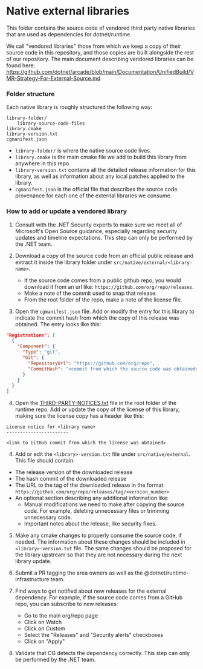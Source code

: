 # Native external libraries

This folder contains the source code of vendored third party native libraries that are used as dependencies for dotnet/runtime.

We call "vendored libraries" those from which we keep a copy of their source code in this repository, and those copies are built alongside the rest of our repository. The main document describing vendored libraries can be found here: https://github.com/dotnet/arcade/blob/main/Documentation/UnifiedBuild/VMR-Strategy-For-External-Source.md

### Folder structure

Each native library is roughly structured the following way:

```
library-folder/
    library-source-code-files
library.cmake
library-version.txt
cgmanifest.json
```

- `library-folder/` is where the native source code lives.
- `library.cmake` is the main cmake file we add to build this library from anywhere in this repo.
- `library-version.txt` contains all the detailed release information for this library, as well as information about any local patches applied to the library.
- `cgmanifest.json` is the official file that describes the source code provenance for each one of the external libraries we consume.

### How to add or update a vendored library

1. Consult with the .NET Security experts to make sure we meet all of Microsoft's Open Source guidance, especially regarding security updates and timeline expectations. This step can only be performed by the .NET team.

2. Download a copy of the source code from an official public release and extract it inside the library folder under `src/native/external/<library-name>`.

   - If the source code comes from a public github repo, you would download it from an url like: `https://github.com/org/repo/releases`.
   - Make a note of the commit used to snap that release.
   - From the root folder of the repo, make a note of the license file.

3. Open the `cgmanifest.json` file. Add or modify the entry for this library to indicate the commit hash from which the copy of this release was obtained. The entry looks like this:

```json
"Registrations": [
  {
    "Component": {
      "Type": "git",
      "Git": {
        "RepositoryUrl": "https://github.com/org/repo",
        "CommitHash": "<commit from which the source code was obtained>"
      }
    }
  }
]
```

4. Open the [THIRD-PARTY-NOTICES.txt](https://github.com/dotnet/runtime/blob/main/THIRD-PARTY-NOTICES.TXT) file in the root folder of the runtime repo. Add or update the copy of the license of this library, making sure the license copy has a header like this:

```
License notice for <library name>
-----------------------

<link to GitHub commit from which the license was obtained>

```

4. Add or edit the `<library>-version.txt` file under `src/native/external`. This file should contain:
  - The release version of the downloaded release
  - The hash commit of the downloaded release
  - The URL to the tag of the downloaded release in the format `https://github.com/org/repo/releases/tag/<version_number>`
  - An optional section describing any additional information like:
    - Manual modifications we need to make after copying the source code. For example, deleting unnecessary files or trimming unnecessary code.
    - Important notes about the release, like security fixes.

5. Make any cmake changes to properly consume the source code, if needed. The information about these changes should be included in `<library>-version.txt` file. The same changes should be proposed for the library upstream so that they are not necessary during the next library update.

6. Submit a PR tagging the area owners as well as the @dotnet/runtime-infrastructure team.

7. Find ways to get notified about new releases for the external dependency. For example, if the source code comes from a GitHub repo, you can subscribe to new releases:
   - Go to the main org/repo page
   - Click on Watch
   - Click on Custom
   - Select the "Releases" and "Security alerts" checkboxes
   - Click on "Apply"

8. Validate that CG detects the dependency correctly. This step can only be performed by the .NET team.
